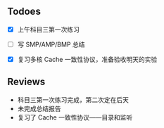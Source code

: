 ## Todoes

* [x] 上午科目三第一次练习
* [ ] 写 SMP/AMP/BMP 总结
* [x] 复习多核 Cache 一致性协议，准备验收明天的实验


## Reviews

* 科目三第一次练习完成，第二次定在后天
* 未完成总结报告
* 复习了 Cache 一致性协议——目录和监听

